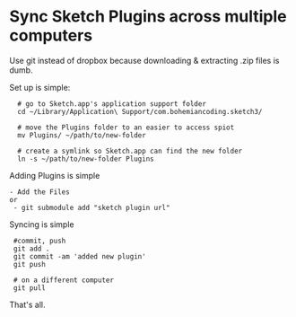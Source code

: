 # Sync Sketch Plugins across multiple computers
Use git instead of dropbox because downloading & extracting .zip files is dumb.

Set up is simple:
```
  # go to Sketch.app's application support folder
  cd ~/Library/Application\ Support/com.bohemiancoding.sketch3/

  # move the Plugins folder to an easier to access spiot
  mv Plugins/ ~/path/to/new-folder

  # create a symlink so Sketch.app can find the new folder
  ln -s ~/path/to/new-folder Plugins

```

Adding Plugins is simple
```
- Add the Files
or
 - git submodule add "sketch plugin url"

```

Syncing is simple
```
 #commit, push
 git add .
 git commit -am 'added new plugin'
 git push

 # on a different computer
 git pull

```

That's all.